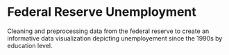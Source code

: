 # Federal Reserve Unemployment
 
Cleaning and preprocessing data from the federal reserve to create an informative data visualization depicting unemployement since the 1990s by education level. 
